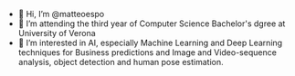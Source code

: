 - 👋 Hi, I’m @matteoespo
- 🌱 I’m attending the third year of Computer Science Bachelor's dgree at University of Verona
- 👀 I’m interested in AI, especially Machine Learning and Deep Learning techniques for Business predictions and Image and Video-sequence analysis, object detection and human pose estimation.

